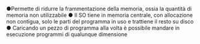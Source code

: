 ●Permette di ridurre la frammentazione della memoria, ossia la
quantità di memoria non utilizzabile
● Il SO tiene in memoria centrale, con allocazione non contigua,
solo le parti del programma in uso e trattiene il resto su disco
● Caricando un pezzo di programma alla volta è possibile
mandare in esecuzione programmi di qualunque dimensione

